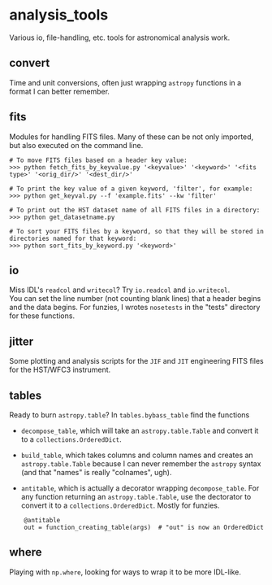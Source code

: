 # analysis_tools
Various io, file-handling, etc. tools for astronomical analysis work. 

## convert
Time and unit conversions, often just wrapping `astropy` functions in a format I can better remember. 

## fits
Modules for handling FITS files. Many of these can be not only imported, but also executed on the command line.
```
# To move FITS files based on a header key value:
>>> python fetch_fits_by_keyvalue.py '<keyvalue>' '<keyword>' '<fits type>' '<orig_dir/>' '<dest_dir/>'

# To print the key value of a given keyword, 'filter', for example:
>>> python get_keyval.py --f 'example.fits' --kw 'filter'

# To print out the HST dataset name of all FITS files in a directory:
>>> python get_datasetname.py

# To sort your FITS files by a keyword, so that they will be stored in directories named for that keyword:
>>> python sort_fits_by_keyword.py '<keyword>'
```

## io
Miss IDL's `readcol` and `writecol`?  Try `io.readcol` and `io.writecol`.  
You can set the line number (not counting blank lines) that a header begins and the data begins. For funzies, I wrotes `nosetests` in the "tests" directory for these functions. 

## jitter
Some plotting and analysis scripts for the `JIF` and `JIT` engineering FITS files for the HST/WFC3 instrument. 

## tables
Ready to burn `astropy.table`?  In `tables.bybass_table` find the functions

* `decompose_table`, which will take an `astropy.table.Table` and convert it to a `collections.OrderedDict`.

* `build_table`, which takes columns and column names and creates an `astropy.table.Table` because I can never remember the `astropy` syntax (and that "names" is really "colnames", ugh).  

* `antitable`, which is actually a decorator wrapping `decompose_table`. For any function returning an `astropy.table.Table`, use the dectorator to convert it to a `collections.OrderedDict`.  Mostly for funzies. 

```
    @antitable
    out = function_creating_table(args)  # "out" is now an OrderedDict
```

## where
Playing with `np.where`, looking for ways to wrap it to be more IDL-like.  

